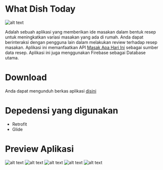 # What Dish Today
![alt text](https://github.com/sndff/what-dish-today/blob/main/app/src/main/res/drawable-v24/logo.png)

Adalah sebuah aplikasi yang memberikan ide masakan dalam bentuk resep untuk meningkatkan variasi masakan yang ada di rumah. Anda dapat berinteraksi dengan pengguna lain dalam melakukan review terhadap resep masakan. Aplikasi ini memanfaatkan API [Masak Apa Hari Ini](https://github.com/tomorisakura/unofficial-masakapahariini-api) sebagai sumber data resep. Aplikasi ini juga menggunakan Firebase sebagai Database utama.

# Download
Anda dapat mengunduh berkas aplikasi [disini](https://github.com/sndff/what-dish-today/releases/download/v1/what-dish-today-v1.apk)

# Depedensi yang digunakan
- Retrofit
- Glide

# Preview Aplikasi
![alt text](https://github.com/sndff/what-dish-today/blob/main/screenshoots/2022-12-11%20at%2021.28.34.jpeg)
![alt text](https://github.com/sndff/what-dish-today/blob/main/screenshoots/2022-12-11%20at%2021.28.34%20(1).jpeg)
![alt text](https://github.com/sndff/what-dish-today/blob/main/screenshoots/2022-12-11%20at%2021.28.34%20(2).jpeg)
![alt text](https://github.com/sndff/what-dish-today/blob/main/screenshoots/2022-12-11%20at%2021.28.35.jpeg)
![alt text](https://github.com/sndff/what-dish-today/blob/main/screenshoots/2022-12-11%20at%2021.28.35%20(1).jpeg)

